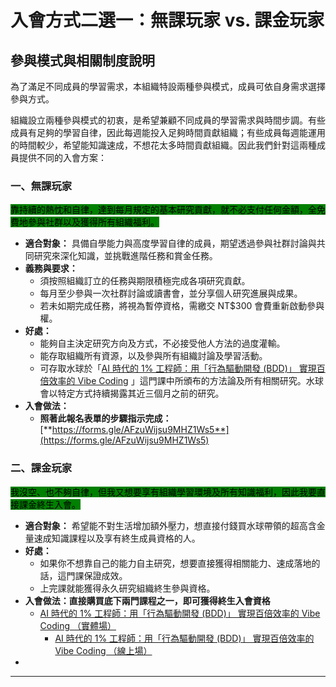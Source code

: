# 入會方式二選一：無課玩家 vs. 課金玩家

## 參與模式與相關制度說明

為了滿足不同成員的學習需求，本組織特設兩種參與模式，成員可依自身需求選擇參與方式。

組織設立兩種參與模式的初衷，是希望兼顧不同成員的學習需求與時間步調。有些成員有足夠的學習自律，因此每週能投入足夠時間貢獻組織；有些成員每週能運用的時間較少，希望能知識速成，不想花太多時間貢獻組織。因此我們針對這兩種成員提供不同的入會方案：

### 一、無課玩家

<mark style="background-color:green;">靠持續的熱忱和自律，達到每月規定的基本研究貢獻，就不必支付任何金額，全免費地參與社群以及獲得所有組織福利。</mark>

* **適合對象：** 具備自學能力與高度學習自律的成員，期望透過參與社群討論與共同研究來深化知識，並挑戰進階任務和賞金任務。
* **義務與要求：**
  * 須按照組織訂立的任務與期限積極完成各項研究貢獻。
  * 每月至少參與一次社群討論或讀書會，並分享個人研究進展與成果。
  * 若未如期完成任務，將視為暫停資格，需繳交 NT$300 會費重新啟動參與權。
* **好處：**
  * 能夠自主決定研究方向及方式，不必接受他人方法的過度灌輸。
  * 能存取組織所有資源，以及參與所有組織討論及學習活動。
  * 可存取水球於「[AI 時代的 1% 工程師：用「行為驅動開發 (BDD)」 實現百倍效率的 Vibe Coding](https://www.accupass.com/event/2506110435103759406480?fbclid=IwY2xjawLMm0RleHRuA2FlbQIxMABicmlkETE3UDhraUg0Q01DcFBmazVyAR6eBXjhPAQH4LyMACFx6gxyz6VcELpt8k8RUxnjZdixqf5czSo7bEICjxHljg_aem_r2r1cIMgdYks3XdYLWOAFA) 」這門課中所頒布的方法論及所有相關研究。水球會以特定方式持續揭露其近三個月之前的研究。
* **入會做法：**
  * **照著此報名表單的步驟指示完成：**[**https://forms.gle/AFzuWijsu9MHZ1Ws5**](https://forms.gle/AFzuWijsu9MHZ1Ws5)

### 二、課金玩家

<mark style="background-color:green;">我沒空、也不夠自律，但我又想要享有組織學習環境及所有知識福利，因此我要直接課金終生入會。</mark>

* **適合對象：** 希望能不對生活增加額外壓力，想直接付錢買水球帶領的超高含金量速成知識課程以及享有終生成員資格的人。
* **好處：**
  * 如果你不想靠自己的能力自主研究，想要直接獲得相關能力、速成落地的話，這門課保證成效。
  * 上完課就能獲得永久研究組織終生參與資格。
* **入會做法：直接購買底下兩門課程之一，即可獲得終生入會資格**
  * [AI 時代的 1% 工程師：用「行為驅動開發 (BDD)」 實現百倍效率的 Vibe Coding （實體場）](https://www.accupass.com/event/2506110435103759406480)
    * [AI 時代的 1% 工程師：用「行為驅動開發 (BDD)」 實現百倍效率的 Vibe Coding （線上場）](https://www.accupass.com/event/2506160524377577825710)
*

***
